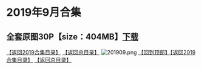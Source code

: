 # 2019年9月合集
## 全套原图30P【size：404MB】[下载](https://474b.com/file/25713053-435052130)
[【返回2019合集目录】](/2019年VIP作品合集/README.md)
[【返回总目录】](/README.md)
![201909.png](https://www.nsaimg.com/2020/04/02/5e85ad2ac3073.png)
[【回到顶部】](#readme)[【返回2019合集目录】](/2019年VIP作品合集/README.md)
[【返回总目录】](/README.md)


